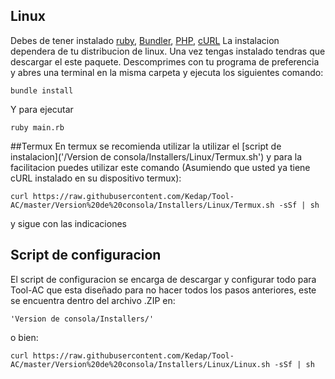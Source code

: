 ## Linux
Debes de tener instalado [ruby](https://www.ruby-lang.org/es/), [Bundler](https://bundler.io/), [PHP](https://www.php.net/), [cURL](https://curl.haxx.se/) La instalacion dependera de tu distribucion de linux. Una vez tengas instalado tendras que descargar el este paquete.
Descomprimes con tu programa de preferencia y abres una terminal en la misma carpeta y ejecuta los siguientes comando:
```
bundle install
```
Y para ejecutar
```
ruby main.rb
```
##Termux
En termux se recomienda utilizar la utilizar el [script de instalacion]('/Version de consola/Installers/Linux/Termux.sh')
y para la facilitacion puedes utilizar este comando (Asumiendo que usted ya tiene cURL instalado en su dispositivo termux):
```
curl https://raw.githubusercontent.com/Kedap/Tool-AC/master/Version%20de%20consola/Installers/Linux/Termux.sh -sSf | sh
```
y sigue con las indicaciones
## Script de configuracion
El script de configuracion se encarga de descargar y configurar todo para Tool-AC que esta 
diseñado para no hacer todos los pasos anteriores, este se encuentra dentro del archivo .ZIP en:
```
'Version de consola/Installers/'
```
o bien:
```
curl https://raw.githubusercontent.com/Kedap/Tool-AC/master/Version%20de%20consola/Installers/Linux/Linux.sh -sSf | sh
```